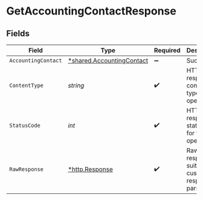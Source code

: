 # GetAccountingContactResponse


## Fields

| Field                                                                        | Type                                                                         | Required                                                                     | Description                                                                  |
| ---------------------------------------------------------------------------- | ---------------------------------------------------------------------------- | ---------------------------------------------------------------------------- | ---------------------------------------------------------------------------- |
| `AccountingContact`                                                          | [*shared.AccountingContact](../../../pkg/models/shared/accountingcontact.md) | :heavy_minus_sign:                                                           | Successful                                                                   |
| `ContentType`                                                                | *string*                                                                     | :heavy_check_mark:                                                           | HTTP response content type for this operation                                |
| `StatusCode`                                                                 | *int*                                                                        | :heavy_check_mark:                                                           | HTTP response status code for this operation                                 |
| `RawResponse`                                                                | [*http.Response](https://pkg.go.dev/net/http#Response)                       | :heavy_check_mark:                                                           | Raw HTTP response; suitable for custom response parsing                      |